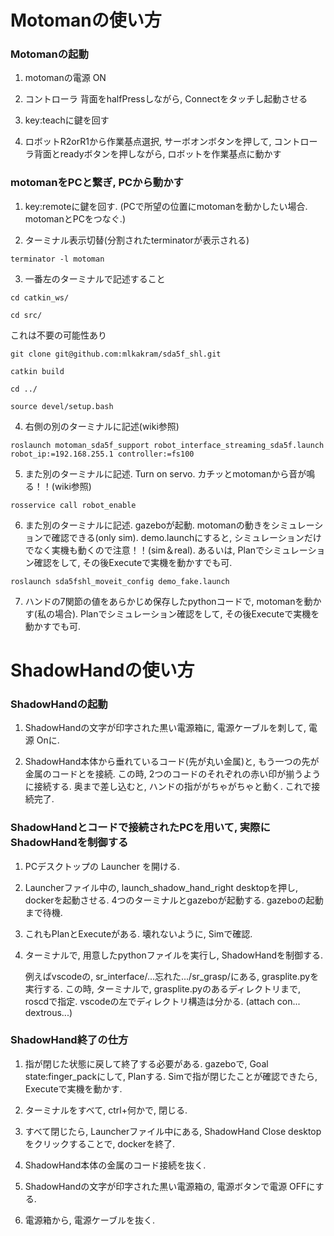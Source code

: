 # Motomanの使い方

### Motomanの起動
1. motomanの電源 ON

2. コントローラ 背面をhalfPressしながら, Connectをタッチし起動させる

3. key:teachに鍵を回す

4. ロボットR2orR1から作業基点選択, サーボオンボタンを押して, コントローラ背面とreadyボタンを押しながら, ロボットを作業基点に動かす

### motomanをPCと繋ぎ, PCから動かす
1. key:remoteに鍵を回す. (PCで所望の位置にmotomanを動かしたい場合. motomanとPCをつなぐ.)

2. ターミナル表示切替(分割されたterminatorが表示される)
```
terminator -l motoman
```

3. 一番左のターミナルで記述すること
```
cd catkin_ws/
```

```
cd src/
```

これは不要の可能性あり
```
git clone git@github.com:mlkakram/sda5f_shl.git
```

```
catkin build
```

```
cd ../
```

```
source devel/setup.bash
```

4. 右側の別のターミナルに記述(wiki参照)
```
roslaunch motoman_sda5f_support robot_interface_streaming_sda5f.launch robot_ip:=192.168.255.1 controller:=fs100
```

5. また別のターミナルに記述. Turn on servo. カチッとmotomanから音が鳴る！！(wiki参照)
```
rosservice call robot_enable
```

6. また別のターミナルに記述. gazeboが起動. motomanの動きをシミュレーションで確認できる(only sim). demo.launchにすると, シミュレーションだけでなく実機も動くので注意！！(sim＆real). あるいは, Planでシミュレーション確認をして, その後Executeで実機を動かすでも可.
```
roslaunch sda5fshl_moveit_config demo_fake.launch
```

7. ハンドの7関節の値をあらかじめ保存したpythonコードで, motomanを動かす(私の場合). Planでシミュレーション確認をして, その後Executeで実機を動かすでも可.


# ShadowHandの使い方

### ShadowHandの起動
1. ShadowHandの文字が印字された黒い電源箱に, 電源ケーブルを刺して, 電源 Onに. 

2. ShadowHand本体から垂れているコード(先が丸い金属)と, もう一つの先が金属のコードとを接続. この時, 2つのコードのそれぞれの赤い印が揃うように接続する. 奥まで差し込むと, ハンドの指ががちゃがちゃと動く. これで接続完了.

### ShadowHandとコードで接続されたPCを用いて, 実際にShadowHandを制御する
1. PCデスクトップの Launcher を開ける.

2. Launcherファイル中の, launch_shadow_hand_right desktopを押し, dockerを起動させる. 4つのターミナルとgazeboが起動する. gazeboの起動まで待機.

3. これもPlanとExecuteがある. 壊れないように, Simで確認.

4. ターミナルで, 用意したpythonファイルを実行し, ShadowHandを制御する.

   例えばvscodeの, sr_interface/...忘れた.../sr_grasp/にある, grasplite.pyを実行する. この時, ターミナルで, grasplite.pyのあるディレクトリまで, roscdで指定. vscodeの左でディレクトリ構造は分かる. (attach con... dextrous...)

### ShadowHand終了の仕方
1. 指が閉じた状態に戻して終了する必要がある. gazeboで, Goal state:finger_packにして, Planする. Simで指が閉じたことが確認できたら, Executeで実機を動かす.

2. ターミナルをすべて, ctrl+何かで, 閉じる.

3. すべて閉じたら, Launcherファイル中にある, ShadowHand Close desktopをクリックすることで, dockerを終了.

4. ShadowHand本体の金属のコード接続を抜く.

5. ShadowHandの文字が印字された黒い電源箱の, 電源ボタンで電源 OFFにする.

6. 電源箱から, 電源ケーブルを抜く.
